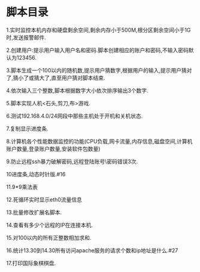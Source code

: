# 脚本目录
1.实时监控本机内存和硬盘剩余空间,剩余内存小于500M,根分区剩余空间小于1G时,发送报警邮件.

2.创建用户:提示用户输入用户名和密码.脚本创建相应的账户和密码,不输入密码默认为123456.

3.脚本生成一个100以内的随机数,提示用户猜数字,根据用户的输入,提示用户猜对了,猜小了或猜大了,直至用户猜对脚本结束.

4.依次输入三个整数,脚本根据数字大小依次排序输出3个数字.

5.脚本实现人机<石头,剪刀,布>游戏.

6.测试192.168.4.0/24网段中那些主机处于开机和关机状态.

7.复制显示进度条.

8.计算机各个性能数据监控的功能(CPU负载,网卡流量,内存信息,磁盘空间,计算机账户数量,登录账户数量,安装软件包数量)

9.防止远程ssh暴力破解密码,远程登陆账号\密码错误3次.

10进度条,动态时针版.#16

11.9*9乘法表

12.死循环实时显示eth0流量信息

13.批量修改扩展名脚本.

14.查看有多少个远程的IP在连接本机.

15.对100以内的所有正整数相加求和.

16.统计13.30到14.30所有访问apache服务的请求个数和ip地址是什么.#27

17.打印国际象棋棋盘.

